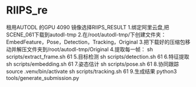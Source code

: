 # RIIPS_re
租用AUTODL 的GPU
4090 
镜像选择RIIPS_RESULT
1.绑定阿里云盘,把SCENE_061下载到autodl-tmp
2.在/root/autodl-tmp/下创建文件夹：EmbedFeature，Pose，Detection，Tracking，Original
3.把下载好的压缩包移动并解压文件夹到/root/autodl-tmp/Original
4.提取每一帧：
sh scripts/extract_frame.sh 61
5.目标检测
sh scripts/detection.sh 61
6.特征提取
sh scripts/embedding.sh 61
7.姿态估计
sh scripts/pose.sh 61
8.协同跟踪
source .venv/bin/activate
sh scripts/tracking.sh 61
9.生成结果
python3 tools/generate_submission.py
